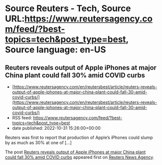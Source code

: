 # Source Reuters - Tech, Source URL:https://www.reutersagency.com/feed/?best-topics=tech&post_type=best, Source language: en-US

## Reuters reveals output of Apple iPhones at major China plant could fall 30% amid COVID curbs
 - [https://www.reutersagency.com/en/reutersbest/article/reuters-reveals-output-of-apple-iphones-at-major-china-plant-could-fall-30-amid-covid-curbs/](https://www.reutersagency.com/en/reutersbest/article/reuters-reveals-output-of-apple-iphones-at-major-china-plant-could-fall-30-amid-covid-curbs/)
 - RSS feed: https://www.reutersagency.com/feed/?best-topics=tech&post_type=best
 - date published: 2022-10-31 15:26:00+00:00

<p>Reuters was first to report that production of Apple’s iPhones could slump by as much as 30% at one of [&#8230;]</p>
<p>The post <a href="https://www.reutersagency.com/en/reutersbest/article/reuters-reveals-output-of-apple-iphones-at-major-china-plant-could-fall-30-amid-covid-curbs/" rel="nofollow">Reuters reveals output of Apple iPhones at major China plant could fall 30% amid COVID curbs</a> appeared first on <a href="https://www.reutersagency.com/en/" rel="nofollow">Reuters News Agency</a>.</p>
